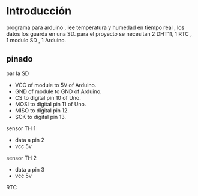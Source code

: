 Introducción 
=============
programa para arduino , lee temperatura y humedad en tiempo real , los datos los guarda en una SD. para el proyecto se necesitan 2 DHT11, 1 RTC , 1 modulo SD , 1 Arduino.


pinado
-------
par la SD 

* VCC of module to 5V of Arduino.
* GND of module to GND of Arduino.
* CS to digital pin 10 of Uno.
* MOSI to digital pin 11 of Uno.
* MISO to digital pin 12.
* SCK to digital pin 13.

sensor TH 1 
 * data a pin 2
 * vcc 5v 

 sensor TH 2

 * data a pin 3
 * vcc 5v

 RTC
 